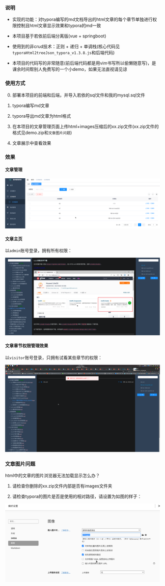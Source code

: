 ### 说明

* 实现的功能：对typora编写的md文档导出的html文章的每个章节单独进行权限控制且html文章显示效果和typora的md一致

* 本项目基于若依前后端分离版(vue + springboot)

* 使用到的非crud技术：正则 + 递归 + 单调栈(核心代码见`typoraHtml2treeJson_typora_v1.3.8.js`和后端代码)

* 本项目的代码写的非常随意(前后端代码都是用vim书写所以偷懒随意写)，是课余时间帮别人免费写的一个小demo，如果无法直视请见谅

### 使用方式

0. 部署本项目的前端和后端，并导入若依的sql文件和我的mysql.sql文件

1. typora编写md文章

2. typora导出md文章为html格式

3. 在本项目的文章管理页面上传html+images压缩后的xx.zip文件(xx.zip文件的格式见demo.zip和`文章图片问题`)

4. 文章展示中查看效果

### 效果

#### 文章管理

![Image](./img/image_2022-08-20-17-28-10.png)

#### 文章主页

以`admin`账号登录，拥有所有权限：

![Image](./img/image_2022-08-20-17-29-59.png)

#### 文章章节权限管理效果

以`visitor`账号登录，只拥有试看某些章节的权限：

![Image](./img/image_2022-08-20-17-41-59.png)

### 文章图片问题

html中的文章的图片浏览器无法加载显示怎么办？

1. 请检查你删除的xx.zip文件内部是否有images文件夹

2. 请检查typora的图片是否是使用的相对路径，请设置为如图的样子：

![Image](./img/image_2022-08-20-17-57-26.png)
